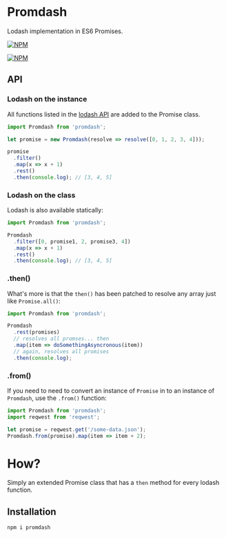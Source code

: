 Promdash
=======

Lodash implementation in ES6 Promises.

[![NPM](https://nodei.co/npm/promdash.png)](https://nodei.co/npm/promdash/)

[![NPM](https://nodei.co/npm-dl/promdash.png)](https://nodei.co/npm-dl/promdash/)

API
---

### Lodash on the instance

All functions listed in the [lodash API](https://lodash.com/docs) are added to the Promise class.

```js
import Promdash from 'promdash';

let promise = new Promdash(resolve => resolve([0, 1, 2, 3, 4]));

promise
  .filter()
  .map(x => x + 1)
  .rest()
  .then(console.log); // [3, 4, 5]
```

### Lodash on the class

Lodash is also available statically:

```js
import Promdash from 'promdash';

Promdash
  .filter([0, promise1, 2, promise3, 4])
  .map(x => x + 1)
  .rest()
  .then(console.log); // [3, 4, 5]
```

### .then()

What's more is that the `then()` has been patched to resolve any array just like `Promise.all()`:

```js
import Promdash from 'promdash';

Promdash
  .rest(promises)
  // resolves all promses... then
  .map(item => doSomethingAsyncronous(item))
  // again, resolves all promises
  .then(console.log);
```

### .from()

If you need to need to convert an instance of `Promise` in to an instance of `Promdash`, use the `.from()` function:

```js
import Promdash from 'promdash';
import reqwest from 'reqwest';

let promise = reqwest.get('/some-data.json');
Promdash.from(promise).map(item => item + 2);
```

How?
====

Simply an extended Promise class that has a `then` method for every lodash function.

Installation
------------

```
npm i promdash
```
